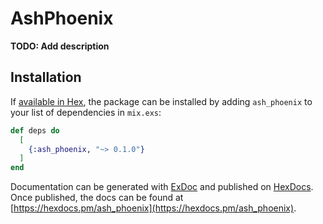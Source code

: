 # AshPhoenix

**TODO: Add description**

## Installation

If [available in Hex](https://hex.pm/docs/publish), the package can be installed
by adding `ash_phoenix` to your list of dependencies in `mix.exs`:

```elixir
def deps do
  [
    {:ash_phoenix, "~> 0.1.0"}
  ]
end
```

Documentation can be generated with [ExDoc](https://github.com/elixir-lang/ex_doc)
and published on [HexDocs](https://hexdocs.pm). Once published, the docs can
be found at [https://hexdocs.pm/ash_phoenix](https://hexdocs.pm/ash_phoenix).


